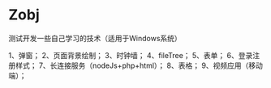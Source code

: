 # Zobj
测试开发一些自己学习的技术（适用于Windows系统）

1、弹窗；
2、页面背景绘制；
3、时钟墙；
4、fileTree；
5、表单；
6、登录注册样式；
7、长连接服务（nodeJs+php+html）；
8、表格；
9、视频应用（移动端）；
